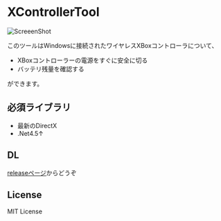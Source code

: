 # XControllerTool
![ScreeenShot](http://i.imgur.com/uPp2X7J.jpg)

このツールはWindowsに接続されたワイヤレスXBoxコントローラについて、

* XBoxコントローラーの電源をすぐに安全に切る
* バッテリ残量を確認する

ができます。
## 必須ライブラリ
* 最新のDirectX
* .Net4.5↑

## DL
[releaseページ](https://github.com/kassyi/XControllerTool/releases/)からどうぞ

## License
MIT License

